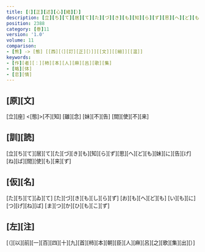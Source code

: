 ```yaml
---
title: [（][正][述][心][緒][）]
description: [立][ち][て][居][て][た][づ][き][も][知][ら][ず][思][へ][ど][も][妹][に][告][げ][ね][ば][間][使][も][来][ず]
position: 2388
category: [巻]11
version: '1.0'
volume: 11
comparison:
- [熊] -> [態] [[西][（][訂][正][）]][[文]][[細]][[温]]
keywords:
- [作][者][：][柿][本][人][麻][呂][歌][集]
- [略][体]
- [恋][情]
---
```


## [原][文]

[立][座] <[態]>[不][知] [雖][念] [妹][不][告] [間][使][不][来]

## [訓][読]

[立][ち][て][居][て][た][づ][き][も][知][ら][ず][思][へ][ど][も][妹][に][告][げ][ね][ば][間][使][も][来][ず]

## [仮][名]

[た][ち][て][ゐ][て] [た][づ][き][も][し][ら][ず] [お][も][へ][ど][も] [い][も][に][つ][げ][ね][ば] [ま][つ][か][ひ][も][こ][ず]

## [左][注]

[（][以][前][一][百][四][十][九][首][柿][本][朝][臣][人][麻][呂][之][歌][集][出][）]
